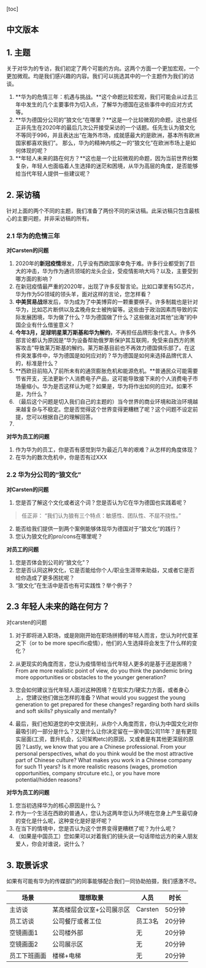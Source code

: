 [toc]

## 中文版本

## 1. 主题

关于对华为的专访，我们初定了两个可能的方向。这两个方面一个更加宏观，一个更加微观。均是我们感兴趣的内容。我们可以挑选其中的一个主题作为我们的访谈。

1. **华为的危情三年：机遇与挑战。**这个命题比较宏观，我们可能会从过去三年中发生的几个主要事件为切入点，了解华为德国在这些事件中的应对方式等。
2. **华为德国分公司的”狼文化“在哪里？**这是一个比较微观的命题，这也是任正非先生在2020年的最后几次公开接受采访的一个话题。任先生认为狼文化不等同于996，并且表达出“在海外市场，成就感最大的是欧洲，基本所有欧洲国家都喜欢我们”。 那么，华为的精神内核之一的“狼文化”在欧洲市场上是如何体现的呢？
3. **年轻人未来的路在何方？**这也是一个比较微观的命题，因为当前世界纷繁复杂，年轻人也面临着人生选择的迷茫和困境，从华为高层的角度，是否能够给当代年轻人提供一些建议呢？

## 2. 采访稿

针对上面的两个不同的主题，我们准备了两份不同的采访稿。此采访稿只包含最核心的主要问题，并非采访稿的所有。

### 2.1 华为的危情三年

**对Carsten的问题**

1. 2020年的**新冠疫情**爆发，几乎没有西欧国家幸免于难。许多行业都受到了巨大的冲击，华为作为通讯领域的龙头企业，受疫情影响大吗？以及，主要受到哪方面的影响？
2. 在新冠疫情最严重的2020年，出现了许多反智言论。比如口罩里有5G芯片，华为作为5G领域的领头羊，面对这样的言论，您怎样看？
3. **中美贸易战**爆发后，华为成为了中美博弈的一颗重要棋子。许多制裁也是针对华为，比如芯片断供以及孟晚舟女士被拘留等。这些由于政治因素而导致的实际发展困境，华为做了什么？华为德国做了什么？这些做法对其他“出海”的中国企业有什么借鉴意义？
4. **今年3月，足球明星莱万斯基和华为解约**，不再担任品牌形象代言人。许多外部言论都认为原因是“华为设备帮助俄罗斯保护其互联网，免受来自西方的黑客攻击”导致莱万斯基的解约。莱万斯基目前也不再效力德国俱乐部了。在这件突发事件中，华为德国是如何应对的？华为德国是如何来选择品牌代言人的，标准是什么？
5. **西欧目前陷入了前所未有的通货膨胀危机和能源危机。**普通民众可能需要节省开支，无法更新个人消费电子产品，这可能导致接下来的个人消费电子市场量缩小。华为是否这样认为呢？如果是，华为将作出如何的应对。如果不是，为什么？
6. （最后这个问题是切入我们自己的主题的）当今世界的商业环境和政治环境越来越复杂与不稳定。您是否觉得这个世界变得更糟糕了呢？这个问题不设定前提，您可以根据自己的理解回答。
7. 

**对华为员工的问题**

1. 作为华为的员工，你是否有感觉到华为最近几年的艰难？从怎样的角度体现？
2. 在华为的数次危机中，你是否有过XXX



### 2.2 华为分公司的“狼文化”

**对Carsten的问题**

1. 您是否了解这个文化或者这个词？您是否认为它在华为德国也实践着呢？

>任正非： “我们认为狼有三个特点：敏感性、团队性、不屈不挠性。”

2. 能否给我们提供一到两个案例能够体现华为德国对于”狼文化“的践行？
3. 您认为狼文化的pro/cons在哪里呢？



**对员工的问题**

1. 您是否体会到公司的“狼文化”？
2. 您是否认同这种文化，它是否能给你个人/职业生涯带来助益，又或者它是否给你造成了更多困扰呢？
3. “狼文化”在生活中是否也有可实践性？举个例子？



## 2.3 年轻人未来的路在何方？

对carsten的问题

1. 对于即将进入职场，或是刚刚开始在职场拼搏的年轻人而言，您认为时代变革之下（or to be more specific疫情），他们的人生选择将会发生了什么样的变化？

2. 从更现实的角度而言，您认为疫情带给当代年轻人更多的是基于还是困境？From are more realistic point of view, do you think the pandemic bring more opportunities or obstacles to the younger generation? 

3. 您会如何建议当代年轻人面对这种困境？在软实力/硬实力方面，或者身心上，您建议他们做出怎样的准备？What would you suggest the young generation to get prepared for these changes? regarding both hard skills and soft skills? physically and mentally?

4. 最后，我们也知道您的中文很流利，从你个人角度而言，你认为中国文化对你最吸引的一部分是什么？又是什么让你决定留在一家中国公司11年？是有更现实层面(工资，晋升机会，公司架构etc)的原因，又或者是有其他更深层的原因？Lastly, we know that you are a Chinese professional. From your personal perspectives, what do you think would be the most attractive part of Chinese culture? What makes you work in a Chinese company for such 11 years? Is it more realistic reasons (wages, promotion opportunities, company strcuture etc.), or you have more potential/hidden reasons? 

   

**对华为员工的问题**

1. 您当初选择华为的核心原因是什么？
2. 作为一个生活在西欧的普通人，您认为这两年您认为环境在您身上产生最切身的变化是什么呢，这种变化是好是坏呢？
3. 在当下的情境中，您是否认为这个世界变得更糟糕了呢？为什么呢？
4. （如果是中国员工）您如果可以对着我们的镜头说一句话带给远方的亲人朋友爱人，你会对谁说，说什么？



## 3. 取景诉求

如果有可能有华为的传媒部门的同事能够配合我们一同协助拍摄，我们感激不尽。

| 场景         | 理想取景                  | 人员    | 时长   |
| ------------ | ------------------------- | ------- | ------ |
| 主访谈       | 某高楼层会议室+公司展示区 | Carsten | 50分钟 |
| 员工访谈     | 公司餐厅或者工位          | 员工3名 | 20分钟 |
| 空镜画面1    | 公司楼外部                | 无      | 20分钟 |
| 空镜画面2    | 公司展示区                | 无      | 20分钟 |
| 员工下班画面 | 楼梯+电梯                 | 无      | 20分钟 |

